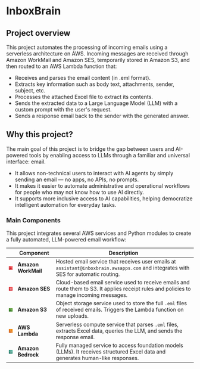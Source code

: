 # InboxBrain
## Project overview
This project automates the processing of incoming emails using a serverless architecture on AWS. Incoming messages are received through Amazon WorkMail and Amazon SES, temporarily stored in Amazon S3, and then routed to an AWS Lambda function that:
- Receives and parses the email content (in .eml format).
- Extracts key information such as body text, attachments, sender, subject, etc.
- Processes the attached Excel file to extract its contents.
- Sends the extracted data to a Large Language Model (LLM) with a custom prompt with the user's request.
- Sends a response email back to the sender with the generated answer.

## Why this project?
The main goal of this project is to bridge the gap between users and AI-powered tools by enabling access to LLMs through a familiar and universal interface: email.

- It allows non-technical users to interact with AI agents by simply sending an email — no apps, no APIs, no prompts.
- It makes it easier to automate administrative and operational workflows for people who may not know how to use AI directly.
- It supports more inclusive access to AI capabilities, helping democratize intelligent automation for everyday tasks.

### Main Components
This project integrates several AWS services and Python modules to create a fully automated, LLM-powered email workflow:

|  | **Component**        | **Description**                                                                                                                                  |
|--|----------------------|--------------------------------------------------------------------------------------------------------------------------------------------------|
| <img src="https://github.com/alexgaarciia/InboxBrain/blob/main/images/icons/workmail.png" width="50"> | **Amazon WorkMail**  | Hosted email service that receives user emails at `assistant@inboxbrain.awsapps.com` and integrates with SES for automatic routing.              |
| <img src="https://github.com/alexgaarciia/InboxBrain/blob/main/images/icons/ses.png" width="50"> | **Amazon SES**       | Cloud-based email service used to receive emails and route them to S3. It applies receipt rules and policies to manage incoming messages.         |
| <img src="https://github.com/alexgaarciia/InboxBrain/blob/main/images/icons/s3.png" width="50"> | **Amazon S3**        | Object storage service used to store the full `.eml` files of received emails. Triggers the Lambda function on new uploads.                      |
| <img src="https://github.com/alexgaarciia/InboxBrain/blob/main/images/icons/lambda.png" width="50"> | **AWS Lambda**       | Serverless compute service that parses `.eml` files, extracts Excel data, queries the LLM, and sends the response email.                          |
| <img src="https://github.com/alexgaarciia/InboxBrain/blob/main/images/icons/sagemaker.png" width="50"> | **Amazon Bedrock**   | Fully managed service to access foundation models (LLMs). It receives structured Excel data and generates human-like responses.                    |

